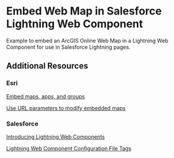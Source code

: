# Embed Web Map in Salesforce Lightning Web Component

Example to embed an ArcGIS Online Web Map in a Lightning Web Component for use in Salesforce Lightning pages.

## Additional Resources

### Esri
[Embed maps, apps, and groups](https://doc.arcgis.com/en/arcgis-online/share-maps/embed-maps-groups.htm)

[Use URL parameters to modify embedded maps](https://doc.arcgis.com/en/arcgis-online/reference/embed-map-parameters.htm)

### Salesforce
[Introducing Lightning Web Components](https://developer.salesforce.com/docs/component-library/documentation/en/lwc/lwc.get_started_introduction)

[Lightning Web Component Configuration File Tags](https://developer.salesforce.com/docs/component-library/documentation/en/lwc/lwc.reference_configuration_tags)
